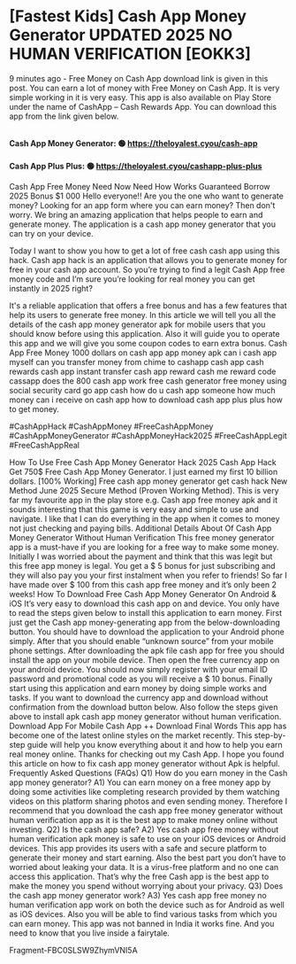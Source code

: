 # [Fastest Kids] Cash App Money Generator UPDATED 2025 NO HUMAN VERIFICATION [EOKK3]

9 minutes ago - Free Money on Cash App download link is given in this post. You can earn a lot of money with Free Money on Cash App. It is very simple working in it is very easy. This app is also available on Play Store under the name of CashApp – Cash Rewards App. You can download this app from the link given below.

<br><strong>Cash App Money Generator: 🟢 https://theloyalest.cyou/cash-app</strong>
<br>
<br><strong>Cash App Plus Plus: 🟢 https://theloyalest.cyou/cashapp-plus-plus</strong>

Cash App Free Money Need Now Need How Works Guaranteed Borrow 2025 Bonus $1 000 Hello everyone!! Are you the one who want to generate money? Looking for an app form where you can earn money? Then don't worry. We bring an amazing application that helps people to earn and generate money. The application is a cash app money generator that you can try on your device.

Today I want to show you how to get a lot of free cash cash app using this hack. Cash app hack is an application that allows you to generate money for free in your cash app account. So you’re trying to find a legit Cash App free money code and I’m sure you’re looking for real money you can get instantly in 2025 right?

It's a reliable application that offers a free bonus and has a few features that help its users to generate free money. In this article we will tell you all the details of the cash app money generator apk for mobile users that you should know before using this application. Also it will guide you to operate this app and we will give you some coupon codes to earn extra bonus. Cash App Free Money 1000 dollars on cash app app money apk can i cash app myself can you transfer money from chime to cashapp cash app cash rewards cash app instant transfer cash app reward cash me reward code cassapp does the 800 cash app work free cash generator free money using social security card go app cash how do u cash app someone how much money can i receive on cash app how to download cash app plus plus how to get money.

#CashAppHack #CashAppMoney #FreeCashAppMoney #CashAppMoneyGenerator #CashAppMoneyHack2025 #FreeCashAppLegit #FreeCashAppReal

How To Use Free Cash App Money Generator Hack 2025 Cash App Hack Get 750$ Free Cash App Money Generator. I just earned my first 10 billion dollars. [100% Working] Free cash app money generator get cash hack New Method June 2025 Secure Method (Proven Working Method). This is very far my favourite app in the play store e.g. Cash app free money apk and it sounds interesting that this game is very easy and simple to use and navigate. I like that I can do everything in the app when it comes to money not just checking and paying bills. Additional Details About Of Cash App Money Generator Without Human Verification This free money generator app is a must-have if you are looking for a free way to make some money. Initially I was worried about the payment and think that this was legit but this free app money is legal. You get a $ 5 bonus for just subscribing and they will also pay you your first instalment when you refer to friends! So far I have made over $ 100 from this cash app free money and it’s only been 2 weeks! How To Download Free Cash App Money Generator On Android & iOS It’s very easy to download this cash app on and device. You only have to read the steps given below to install this application to earn money. First just get the Cash app money-generating app from the below-downloading button. You should have to download the application to your Android phone simply. After that you should enable “unknown source” from your mobile phone settings. After downloading the apk file cash app for free you should install the app on your mobile device. Then open the free currency app on your android device. You should now simply register with your email ID password and promotional code as you will receive a $ 10 bonus. Finally start using this application and earn money by doing simple works and tasks. If you want to download the currency app and download without confirmation from the download button below. Also follow the steps given above to install apk cash app money generator without human verification. Download App For Mobile Cash App ++ Download Final Words This app has become one of the latest online styles on the market recently. This step-by-step guide will help you know everything about it and how to help you earn real money online. Thanks for checking out my Cash App. I hope you found this article on how to fix cash app money generator without Apk is helpful. Frequently Asked Questions (FAQs) Q1) How do you earn money in the Cash app money generator? A1) You can earn money on a free money app by doing some activities like completing research provided by them watching videos on this platform sharing photos and even sending money. Therefore I recommend that you download the cash app free money generator without human verification app as it is the best app to make money online without investing. Q2) Is the cash app safe? A2) Yes cash app free money without human verification apk money is safe to use on your iOS devices or Android devices. This app provides its users with a safe and secure platform to generate their money and start earning. Also the best part you don’t have to worried about leaking your data. It is a virus-free platform and no one can access this application. That’s why the free Cash app is the best app to make the money you spend without worrying about your privacy. Q3) Does the cash app money generator work? A3) Yes cash app free money no human verification app work on both the device such as for Android as well as iOS devices. Also you will be able to find various tasks from which you can earn money. This app was not banned in India it works fine. And you need to know that you live inside a fairytale.

Fragment-FBC0SLSW9ZhymVNI5A


